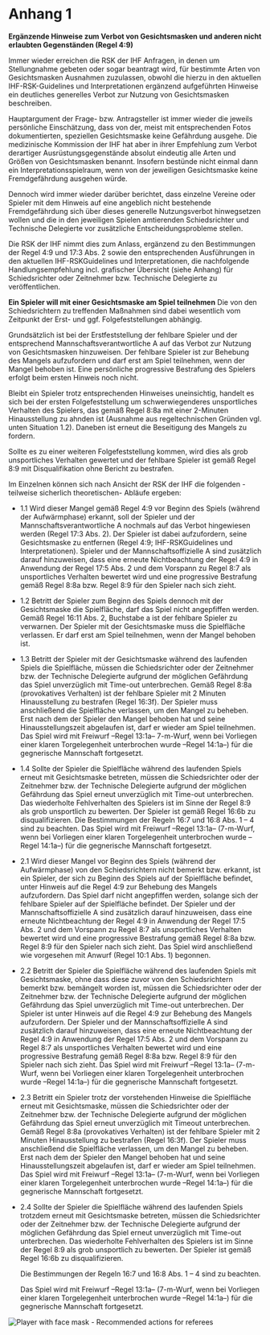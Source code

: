 # Anhang 1

**Ergänzende Hinweise zum Verbot von Gesichtsmasken und anderen nicht erlaubten Gegenständen (Regel 4:9)**

Immer wieder erreichen die RSK der IHF Anfragen, in denen um Stellungnahme gebeten oder sogar beantragt wird, für 
bestimmte Arten von Gesichtsmasken Ausnahmen zuzulassen, obwohl die hierzu in den aktuellen IHF-RSK-Guidelines und 
Interpretationen ergänzend aufgeführten Hinweise ein deutliches generelles Verbot zur Nutzung von Gesichtsmasken 
beschreiben.

Hauptargument der Frage- bzw. Antragsteller ist immer wieder die jeweils persönliche Einschätzung, dass von der, meist 
mit entsprechenden Fotos dokumentierten, speziellen Gesichtsmaske keine Gefährdung ausgehe. Die medizinische Kommission 
der IHF hat aber in ihrer Empfehlung zum Verbot derartiger Ausrüstungsgegenstände absolut eindeutig alle Arten und 
Größen von Gesichtsmasken benannt. Insofern bestünde nicht einmal dann ein Interpretationsspielraum, wenn von der 
jeweiligen Gesichtsmaske keine Fremdgefährdung ausgehen würde.

Dennoch wird immer wieder darüber berichtet, dass einzelne Vereine oder Spieler mit dem Hinweis auf eine angeblich 
nicht bestehende Fremdgefährdung sich über dieses generelle Nutzungsverbot hinwegsetzen wollen und die in den jeweiligen 
Spielen amtierenden Schiedsrichter und Technische Delegierte vor zusätzliche Entscheidungsprobleme stellen.

Die RSK der IHF nimmt dies zum Anlass, ergänzend zu den Bestimmungen der Regel 4:9 und 17:3 Abs. 2 sowie den 
entsprechenden Ausführungen in den aktuellen IHF-RSKGuidelines und Interpretationen, die nachfolgende 
Handlungsempfehlung incl. grafischer Übersicht (siehe Anhang) für Schiedsrichter oder Zeitnehmer bzw. Technische 
Delegierte zu veröffentlichen.

**Ein Spieler will mit einer Gesichtsmaske am Spiel teilnehmen**
Die von den Schiedsrichtern zu treffenden Maßnahmen sind dabei wesentlich vom Zeitpunkt der Erst- und ggf. 
Folgefeststellungen abhängig.

Grundsätzlich ist bei der Erstfeststellung der fehlbare Spieler und der entsprechend Mannschaftsverantwortliche A auf 
das Verbot zur Nutzung von Gesichtsmasken hinzuweisen. Der fehlbare Spieler ist zur Behebung des Mangels aufzufordern 
und darf erst am Spiel teilnehmen, wenn der Mangel behoben ist. Eine persönliche progressive Bestrafung des Spielers 
erfolgt beim ersten Hinweis noch nicht.

Bleibt ein Spieler trotz entsprechenden Hinweises uneinsichtig, handelt es sich bei der ersten Folgefeststellung um 
schwerwiegenderes unsportliches Verhalten des Spielers, das gemäß Regel 8:8a mit einer 2-Minuten Hinausstellung zu 
ahnden ist (Ausnahme aus regeltechnischen Gründen vgl. unten Situation 1.2). Daneben ist erneut die Beseitigung des 
Mangels zu fordern.

Sollte es zu einer weiteren Folgefeststellung kommen, wird dies als grob unsportliches Verhalten gewertet und der 
fehlbare Spieler ist gemäß Regel 8:9 mit Disqualifikation ohne Bericht zu bestrafen.

Im Einzelnen können sich nach Ansicht der RSK der IHF die folgenden -teilweise sicherlich theoretischen- Abläufe 
ergeben:

- 1.1 Wird dieser Mangel gemäß Regel 4:9 vor Beginn des Spiels (während der Aufwärmphase) erkannt, soll der Spieler und 
  der Mannschaftsverantwortliche A nochmals auf das Verbot hingewiesen werden (Regel 17:3 Abs. 2). Der Spieler ist dabei 
  aufzufordern, seine Gesichtsmaske zu entfernen (Regel 4:9; IHF-RSKGuidelines und Interpretationen). Spieler und der 
  Mannschaftsoffizielle A sind zusätzlich darauf hinzuweisen, dass eine erneute Nichtbeachtung der Regel 4:9 in 
  Anwendung der Regel 17:5 Abs. 2 und dem Vorspann zu Regel 8:7 als unsportliches Verhalten bewertet wird und eine 
  progressive Bestrafung gemäß Regel 8:8a bzw. Regel 8:9 für den Spieler nach sich zieht.
- 1.2 Betritt der Spieler zum Beginn des Spiels dennoch mit der Gesichtsmaske die Spielfläche, darf das Spiel nicht 
  angepfiffen werden. Gemäß Regel 16:11 Abs. 2, Buchstabe a ist der fehlbare Spieler zu verwarnen. Der Spieler mit der 
  Gesichtsmaske muss die Spielfläche verlassen. Er darf erst am Spiel teilnehmen, wenn der Mangel behoben ist.
- 1.3 Betritt der Spieler mit der Gesichtsmaske während des laufenden Spiels die Spielfläche, müssen die Schiedsrichter 
  oder der Zeitnehmer bzw. der Technische Delegierte aufgrund der möglichen Gefährdung das Spiel unverzüglich mit 
  Time-out unterbrechen. Gemäß Regel 8:8a (provokatives Verhalten) ist der fehlbare Spieler mit 2 Minuten Hinausstellung 
  zu bestrafen (Regel 16:3f). Der Spieler muss anschließend die Spielfläche verlassen, um den Mangel zu beheben. Erst 
  nach dem der Spieler den Mangel behoben hat und seine Hinausstellungszeit abgelaufen ist, darf er wieder am Spiel 
  teilnehmen. Das Spiel wird mit Freiwurf –Regel 13:1a– 7-m-Wurf, wenn bei Vorliegen einer klaren Torgelegenheit 
  unterbrochen wurde –Regel 14:1a–) für die gegnerische Mannschaft fortgesetzt.
- 1.4 Sollte der Spieler die Spielfläche während des laufenden Spiels erneut mit Gesichtsmaske betreten, müssen die 
  Schiedsrichter oder der Zeitnehmer bzw. der Technische Delegierte aufgrund der möglichen Gefährdung das Spiel erneut 
  unverzüglich mit Time-out unterbrechen. Das wiederholte Fehlverhalten des Spielers ist im Sinne der Regel 8:9 als grob 
  unsportlich zu bewerten. Der Spieler ist gemäß Regel 16:6b zu disqualifizieren. Die Bestimmungen der Regeln 16:7 und 
  16:8 Abs. 1 – 4 sind zu beachten. Das Spiel wird mit Freiwurf –Regel 13:1a– (7-m-Wurf, wenn bei Vorliegen einer klaren 
  Torgelegenheit unterbrochen wurde – Regel 14:1a–) für die gegnerische Mannschaft fortgesetzt.
- 2.1 Wird dieser Mangel vor Beginn des Spiels (während der Aufwärmphase) von den Schiedsrichtern nicht bemerkt bzw. 
  erkannt, ist ein Spieler, der sich zu Beginn des Spiels auf der Spielfläche befindet, unter Hinweis auf die Regel 4:9 
  zur Behebung des Mangels aufzufordern. Das Spiel darf nicht angepfiffen werden, solange sich der fehlbare Spieler auf 
  der Spielfläche befindet.
  Der Spieler und der Mannschaftsoffizielle A sind zusätzlich darauf hinzuweisen, dass eine erneute Nichtbeachtung der 
  Regel 4:9 in Anwendung der Regel 17:5 Abs. 2 und dem Vorspann zu Regel 8:7 als unsportliches Verhalten bewertet wird 
  und eine progressive Bestrafung gemäß Regel 8:8a bzw. Regel 8:9 für den Spieler nach sich zieht. Das Spiel wird 
  anschließend wie vorgesehen mit Anwurf (Regel 10:1 Abs. 1) begonnen.
- 2.2 Betritt der Spieler die Spielfläche während des laufenden Spiels mit Gesichtsmaske, ohne dass diese zuvor von den 
  Schiedsrichtern bemerkt bzw. bemängelt worden ist, müssen die Schiedsrichter oder der Zeitnehmer bzw. der Technische 
  Delegierte aufgrund der möglichen Gefährdung das Spiel unverzüglich mit Time-out unterbrechen. Der Spieler ist unter 
  Hinweis auf die Regel 4:9 zur Behebung des Mangels aufzufordern. Der Spieler und der Mannschaftsoffizielle A sind 
  zusätzlich darauf hinzuweisen, dass eine erneute Nichtbeachtung der Regel 4:9 in Anwendung der Regel 17:5 Abs. 2 und 
  dem Vorspann zu Regel 8:7 als unsportliches Verhalten bewertet wird und eine progressive Bestrafung gemäß Regel 8:8a 
  bzw. Regel 8:9 für den Spieler nach sich zieht. Das Spiel wird mit Freiwurf –Regel 13:1a– (7-m-Wurf, wenn bei 
  Vorliegen einer klaren Torgelegenheit unterbrochen wurde –Regel 14:1a–) für die gegnerische Mannschaft fortgesetzt.
- 2.3 Betritt ein Spieler trotz der vorstehenden Hinweise die Spielfläche erneut mit Gesichtsmaske, müssen die 
  Schiedsrichter oder der Zeitnehmer bzw. der Technische Delegierte aufgrund der möglichen Gefährdung das Spiel erneut 
  unverzüglich mit Timeout unterbrechen. Gemäß Regel 8:8a (provokatives Verhalten) ist der fehlbare Spieler mit 2 
  Minuten Hinausstellung zu bestrafen (Regel 16:3f). Der Spieler muss anschließend die Spielfläche verlassen, um den 
  Mangel zu beheben. Erst nach dem der Spieler den Mangel behoben hat und seine Hinausstellungszeit abgelaufen ist, 
  darf er wieder am Spiel teilnehmen. Das Spiel wird mit Freiwurf –Regel 13:1a– (7-m-Wurf, wenn bei Vorliegen einer 
  klaren Torgelegenheit unterbrochen wurde –Regel 14:1a–) für die gegnerische Mannschaft fortgesetzt.
- 2.4 Sollte der Spieler die Spielfläche während des laufenden Spiels trotzdem erneut mit Gesichtsmaske betreten, müssen 
  die Schiedsrichter oder der Zeitnehmer bzw. der Technische Delegierte aufgrund der möglichen Gefährdung das Spiel 
  erneut unverzüglich mit Time-out unterbrechen. Das wiederholte Fehlverhalten des Spielers ist im Sinne der Regel 
  8:9 als grob unsportlich zu bewerten. Der Spieler ist gemäß Regel 16:6b zu disqualifizieren.

  Die Bestimmungen der Regeln 16:7 und 16:8 Abs. 1 – 4 sind zu beachten. 
  
  Das Spiel wird mit Freiwurf –Regel 13:1a– (7-m-Wurf, wenn bei Vorliegen einer klaren Torgelegenheit unterbrochen wurde 
  –Regel 14:1a–) für die gegnerische Mannschaft fortgesetzt.

![Player with face mask - Recommended actions for referees](diagrams/facemask.png)
